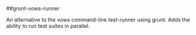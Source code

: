 ##grunt-vows-runner

An alternative to the vows command-line test-runner using grunt. Adds the ability to run test suites in parallel.
